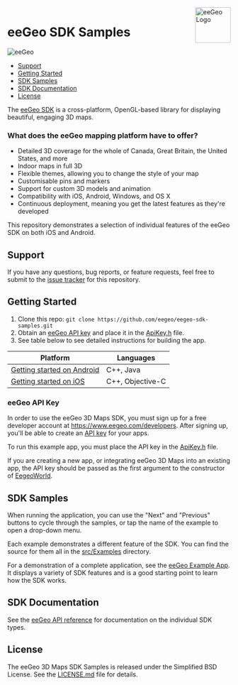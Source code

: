 <a href="http://www.eegeo.com/">
    <img src="http://cdn2.eegeo.com/wp-content/uploads/2016/03/eegeo_logo_quite_big.png" alt="eeGeo Logo" title="eegeo" align="right" height="80px" />
</a>

# eeGeo SDK Samples

![eeGeo](http://cdn2.eegeo.com/wp-content/uploads/2016/03/readme-banner.jpg)

* [Support](#support)
* [Getting Started](#getting-started)
* [SDK Samples](#sdk-samples)
* [SDK Documentation](#sdk-documentation)
* [License](#license)

The [eeGeo SDK](http://www.eegeo.com/) is a cross-platform, OpenGL-based library for displaying beautiful, engaging 3D maps.

### What does the eeGeo mapping platform have to offer?

* Detailed 3D coverage for the whole of Canada, Great Britain, the United States, and more
* Indoor maps in full 3D
* Flexible themes, allowing you to change the style of your map
* Customisable pins and markers
* Support for custom 3D models and animation
* Compatibility with iOS, Android, Windows, and OS X
* Continuous deployment, meaning you get the latest features as they're developed

This repository demonstrates a selection of individual features of the eeGeo SDK on both iOS and Android.

## Support

If you have any questions, bug reports, or feature requests, feel free to submit to the [issue tracker](https://github.com/eegeo/eegeo-sdk-samples/issues) for this repository.

## Getting Started

1.  Clone this repo: `git clone https://github.com/eegeo/eegeo-sdk-samples.git`
2.  Obtain an [eeGeo API key](https://www.eegeo.com/developers/apikeys) and place it in the [ApiKey.h](https://github.com/eegeo/eegeo-sdk-samples/blob/master/src/Examples/ApiKey.h#L10) file.
3.  See table below to see detailed instructions for building the app.

Platform                                		| Languages
------------------------------------------------|-----------------
[Getting started on Android](/android#readme) 	| C++, Java
[Getting started on iOS](/ios#readme)           | C++, Objective-C

### eeGeo API Key 

In order to use the eeGeo 3D Maps SDK, you must sign up for a free developer account at https://www.eegeo.com/developers. After signing up, you'll be able to create an [API key](https://www.eegeo.com/developers/apikeys) for your apps. 

To run this example app, you must place the API key in the [ApiKey.h](https://github.com/eegeo/eegeo-sdk-samples/blob/master/src/Examples/ApiKey.h#L10) file.

If you are creating a new app, or integrating eeGeo 3D Maps into an existing app, the API key should be passed as the first argument to the constructor of [EegeoWorld](http://cdn1.eegeo.com/docs/mobile-sdk/class_eegeo_1_1_eegeo_world.html).

## SDK Samples

When running the application, you can use the "Next" and "Previous" buttons to cycle through the samples, or tap the name of the example to open a drop-down menu.

Each example demonstrates a different feature of the SDK. You can find the source for them all in the [src/Examples](https://github.com/eegeo/eegeo-sdk-samples/tree/master/src/Examples) directory.

For a demonstration of a complete application, see the [eeGeo Example App](https://github.com/eegeo/eegeo-example-app). It displays a variety of SDK features and is a good starting point to learn how the SDK works.

## SDK Documentation

See the [eeGeo API reference](http://cdn1.eegeo.com/docs/mobile-sdk/namespaces.html) for documentation on the individual SDK types.

## License

The eeGeo 3D Maps SDK Samples is released under the Simplified BSD License. See the [LICENSE.md](https://github.com/eegeo/eegeo-sdk-samples/blob/master/LICENSE.md) file for details.